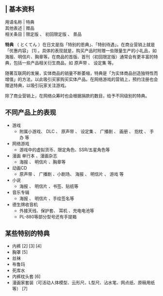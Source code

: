 |  **基本资料**  
---  
用语名称  |  特典   
其他表述  |  赠品   
相关条目  |  限定版  、  初回限定版  、  景品   
  
**特典** （  とくてん  ）在日文是指「特别的恩典」、「特别待遇」。在商业营销上就是「优惠内容」  [1]
。具体的表现就是，购买产品时附赠一些限量生产的小礼品，如海报、明信片、胸章等。在商品的首版、首刊（初回限定版）通常会有更丰富的特典，包括一些产品相关衍生商品，如
原声带  、  设定集  等。

随著互联网的发展，实体商品的销量不断萎缩，特典是「为实体商品创造独特性而增值」的方法，以此吸引买家购买实体产品。在网络游戏的营销上，预约注册也会赠送特典，以吸引玩家关注游戏。

除了商业营销上，在网络众筹时也会根据捐款的数目，给予不同级别的特典。

##  不同产品上的表现

  * 游戏 
    * 附属小游戏、  DLC  、  原声带  、  设定集  、  广播剧  、  画册  、  抱枕  、  手办  等 
  * 网络游戏 
    * 游戏中的虚拟货币、限定角色、SSR/五星角色等 
  * 漫画  单行本  、漫画杂志 
    * 海报  、  明信片  、胸章等 
  * 动画CD 
    * 原声带  、  广播剧  、小剧场、  海报  、  明信片  、  游戏  等 
  * 小说 
    * 海报  、  明信片  、书签、贴纸等 
  * 音乐专辑 
    * 海报  、  明信片  、手绘签名等 
  * 德生牌收音机 
    * 外接天线、保护套、  耳机  、充电电池等 
    * PL-880等部分型号还有手提箱 

##  某些特别的特典

  * 内裤  [2]  [3]  [4] 
  * 胸罩  [5] 
  * 丝袜 
  * 布鲁玛 
  * 死库水 
  * 内裤枕头套  [6] 
  * 漫画家套装（可活动人体模型、云形尺、L型尺、沾水笔、网点纸、原稿用纸等）  [7] 